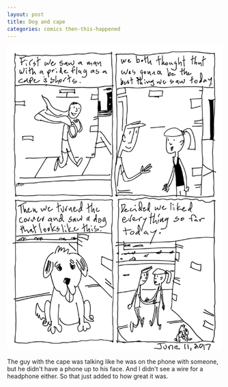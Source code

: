 ```yaml
---
layout: post
title: Dog and cape
categories: comics then-this-happened
---
```

![dog and cape](/public/images/june-11-2017-comic.png)

The guy with the cape was talking like he was on the phone with someone, but he didn't have a phone up to his face. And I didn't see a wire for a headphone either. So that just added to how great it was. 